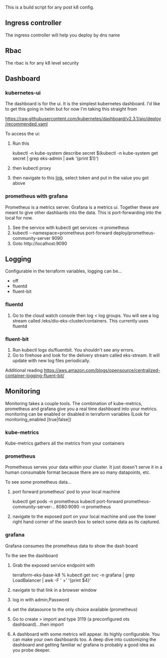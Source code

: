 
This is a build script for any post k8 config.  

## Ingress controller

The ingress controller will help you deploy by dns name  

## Rbac

The rbac is for any k8 level security  

## Dashboard

### kubernetes-ui
The dashboard is for the ui.  It is the simplest kubernetes dashboard.  I'd like to get this going in helm but for now I'm taking this straight from 

https://raw.githubusercontent.com/kubernetes/dashboard/v2.3.1/aio/deploy/recommended.yaml

To access the ui:  

1. Run this  

    kubectl -n kube-system describe secret $(kubectl -n kube-system get secret | grep eks-admin | awk '{print $1}')

1. then kubectl proxy
1. then navigate to this [link](http://localhost:8001/api/v1/namespaces/kubernetes-dashboard/services/https:kubernetes-dashboard:/proxy/#/login), select token and put in the value you got above

### prometheus with grafana

Prometheus is a metrics server. Grafana is a metrics ui.  Together these are meant to give other dashbards into the data.  This is port-forwarding into the local for now.  

1. See the service with kubectl get services -n prometheus
1. kubectl --namespace=prometheus port-forward deploy/prometheus-community-server 9090
1. Goto http://localhost:9090

## Logging

Configurable in the terraform variables, logging can be...    
* off
* fluentd
* fluent-bit

### fluentd

1. Go to the cloud watch console then log &lt; log groups.  You will see a log stream called /eks/diu-eks-cluster/containers.  This currently uses fluentd

### fluent-bit

1. Run kubectl logs ds/fluentbit.  You shouldn't see any errors.   
1. Go to firehose and look for the delivery stream called eks-stream.  It will update with new log files periodically.

Additional reading https://aws.amazon.com/blogs/opensource/centralized-container-logging-fluent-bit/

## Monitoring

Monitoring takes a couple tools.   The combination of kube-metrics, prometheus and grafana give you a real time dashboard into your metrics.   monitoring can be enabled or disabled in terraform variables (Look for monitoring_enabled [true|false])

### kube-metrics

Kube-metrics gathers all the metrics from your containers

### prometheus 

Promethesus serves your data within your cluster.  It just doesn't serve it in a human consumable format because there are so many datapoints, etc.  

To see some prometheus data... 

1. port forward prometheus' pod to your local machine
    
    kubectl get pods -n prometheus
    kubectl port-forward prometheus-community-server-..   8080:9090 -n prometheus

1. navigate to the exposed port on your local machine and use the lower right hand corner of the search box to select some data as its captured.

### grafana 

Grafana consumes the prometheus data to show the dash board

To the see the dashboard

1. Grab the exposed service endpoint with  

    terraform-eks-base-k8 % kubectl get svc -n grafana | grep LoadBalancer | awk -F '  +' '{print $4}' 

1. navigate to that link in a browser window
1. log in with admin,Password
1. set the datasource to the only choice available (prometheus)
1. Go to create > import and type 3119 (a preconfigured ots dashboard)...then import
1. A dashboard with some metrics will appear.  its highly configurable.  You can make your own dashboards too.  A deep dive into customizing the dashboard and getting familiar w/ grafana is probably a good idea as you probe deeper.

